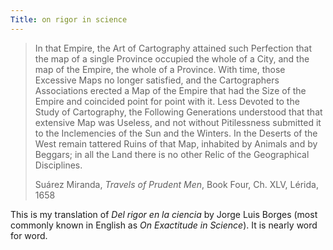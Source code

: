 ```yaml
---
Title: on rigor in science
---
```

> In that Empire, the Art of Cartography attained such Perfection that the map of a single Province occupied the whole of a City, and the map of the Empire, the whole of a Province. With time, those Excessive Maps no longer satisfied, and the Cartographers Associations erected a Map of the Empire that had the Size of the Empire and coincided point for point with it. Less Devoted to the Study of Cartography, the Following Generations understood that that extensive Map was Useless, and not without Pitilessness submitted it to the Inclemencies of the Sun and the Winters. In the Deserts of the West remain tattered Ruins of that Map, inhabited by Animals and by Beggars; in all the Land there is no other Relic of the Geographical Disciplines.
>
> Suárez Miranda, *Travels of Prudent Men*, Book Four, Ch. XLV, Lérida, 1658

This is my translation of *Del rigor en la ciencia* by Jorge Luis Borges (most commonly known in English as *On Exactitude in Science*). It is nearly word for word.
